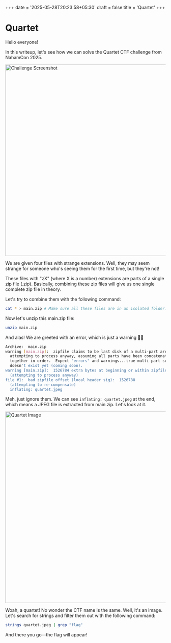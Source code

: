 +++
date = '2025-05-28T20:23:58+05:30'
draft = false
title = 'Quartet'
+++

# Quartet

Hello everyone!

In this writeup, let's see how we can solve the Quartet CTF challenge from NahamCon 2025.

<img src="/images/quartet/1.png" alt="Challenge Screenshot" width="600">

We are given four files with strange extensions. Well, they may seem strange for someone who's seeing them for the first time, but they're not!

These files with "zX" (where X is a number) extensions are parts of a single zip file (.zip). Basically, combining these zip files will give us one single complete zip file in theory.

Let's try to combine them with the following command:

```bash
cat * > main.zip # Make sure all these files are in an isolated folder!
```

Now let's unzip this main.zip file:

```bash
unzip main.zip
```

And alas! We are greeted with an error, which is just a warning 🤷‍♂️

```bash
Archive:  main.zip
warning [main.zip]:  zipfile claims to be last disk of a multi-part archive;
  attempting to process anyway, assuming all parts have been concatenated
  together in order.  Expect "errors" and warnings...true multi-part support
  doesn't exist yet (coming soon).
warning [main.zip]:  1526784 extra bytes at beginning or within zipfile
  (attempting to process anyway)
file #1:  bad zipfile offset (local header sig):  1526788
  (attempting to re-compensate)
  inflating: quartet.jpeg
```

Meh, just ignore them. We can see `inflating: quartet.jpeg` at the end, which means a JPEG file is extracted from main.zip. Let's look at it.

<img src="/images/quartet/quartet.jpeg" alt="Quartet Image" width="600">

Woah, a quartet! No wonder the CTF name is the same. Well, it's an image. Let's search for strings and filter them out with the following command:

```bash
strings quartet.jpeg | grep "flag"
```

And there you go—the flag will appear!